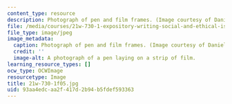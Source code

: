 ```yaml
---
content_type: resource
description: Photograph of pen and film frames. (Image courtesy of Daniel Bersak.)
file: /media/courses/21w-730-1-expository-writing-social-and-ethical-issues-in-print-photography-and-film-fall-2005/93aa4edcaa2f417d2b94b5fdef593363_21w-730-1f05.jpg
file_type: image/jpeg
image_metadata:
  caption: Photograph of pen and film frames. (Image courtesy of Daniel Bersak.)
  credit: ''
  image-alt: A photograph of a pen laying on a strip of film.
learning_resource_types: []
ocw_type: OCWImage
resourcetype: Image
title: 21w-730-1f05.jpg
uid: 93aa4edc-aa2f-417d-2b94-b5fdef593363
---
```

